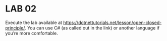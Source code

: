 # LAB 02

Execute the lab available at https://dotnettutorials.net/lesson/open-closed-principle/. You can use C# (as called out in the link) or another language if you’re more comfortable.